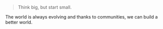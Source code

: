 > Think big, but start small. 

The world is always evolving and thanks to communities, we can build a better world.

